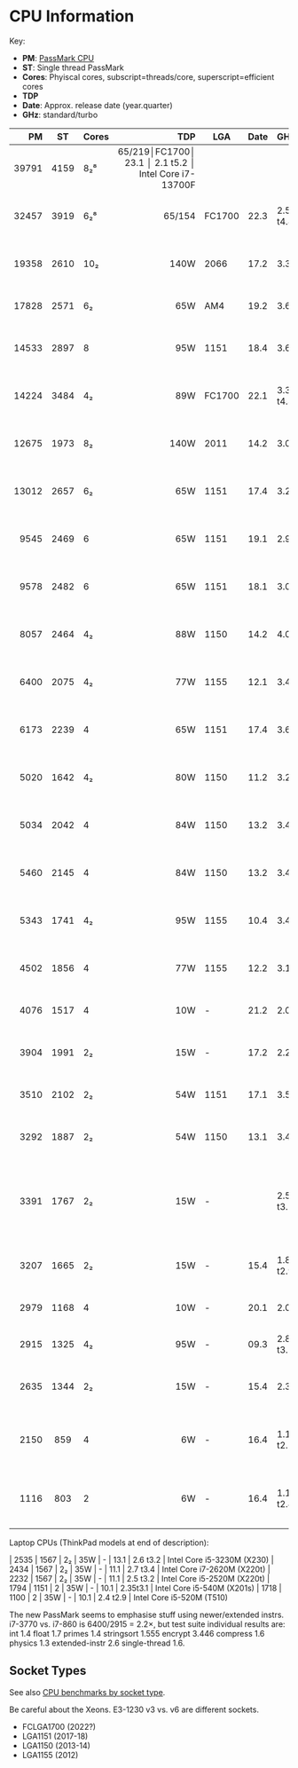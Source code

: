 CPU Information
===============

Key:
* __PM__: [PassMark CPU]
* __ST__: Single thread PassMark
* __Cores__: Phyiscal cores, subscript=threads/core, superscript=efficient cores
* __TDP__
* __Date__: Approx. release date (year.quarter)
* __GHz__: standard/turbo

|    PM |    ST | Cores|  TDP | LGA  | Date | GHz      | CPU
|------:|:-----:|:-----|-----:|------|------|----------|-----------------------
| 39791 |  4159 |   8₂⁸|65/219│FC1700│ 23.1 │ 2.1 t5.2 │ Intel Core i7-13700F
| 32457 |  3919 |   6₂⁸|65/154|FC1700| 22.3 | 2.5 t4.8 | Intel Core i5-13500
| 19358 |  2610 |  10₂ | 140W | 2066 | 17.2 | 3.3      | Intel Core i9-7900X
| 17828 |  2571 |   6₂ |  65W |  AM4 | 19.2 | 3.6      | AMD Ryzen 5 3600
| 14533 |  2897 |   8  |  95W | 1151 | 18.4 | 3.6      | Intel Core i7-9700K
| 14224 |  3484 |   4₂ |  89W |FC1700| 22.1 | 3.3 t4.3 | Intel Core i3-12100F
| 12675 |  1973 |   8₂ | 140W | 2011 | 14.2 | 3.0      | Intel Core i7-5960X
| 13012 |  2657 |   6₂ |  65W | 1151 | 17.4 | 3.2      | Intel Core i7-8700
|  9545 |  2469 |   6  |  65W | 1151 | 19.1 | 2.9      | Intel Core i5-9400F
|  9578 |  2482 |   6  |  65W | 1151 | 18.1 | 3.0      | Intel Core i5-8500
|  8057 |  2464 |   4₂ |  88W | 1150 | 14.2 | 4.0      | Intel Core i7-4790K
|  6400 |  2075 |   4₂ |  77W | 1155 | 12.1 | 3.4      | Intel Core i7-3770
|  6173 |  2239 |   4  |  65W | 1151 | 17.4 | 3.6      | Intel Core i3-8100
|  5020 |  1642 |   4₂ |  80W | 1150 | 11.2 | 3.2      | Intel Xeon E3-1230
|  5034 |  2042 |   4  |  84W | 1150 | 13.2 | 3.4      | Intel Core i5-4670K
|  5460 |  2145 |   4  |  84W | 1150 | 13.2 | 3.4      | Intel Core i5-4670
|  5343 |  1741 |   4₂ |  95W | 1155 | 10.4 | 3.4      | Intel Core i7-2600
|  4502 |  1856 |   4  |  77W | 1155 | 12.2 | 3.1      | Intel Core i5-3450
|  4076 |  1517 |   4  |  10W | -    | 21.2 | 2.0      | Intel Celeron N5105
|  3904 |  1991 |   2₂ |  15W | -    | 17.2 | 2.2      | Intel Core i5-7260U
|  3510 |  2102 |   2₂ |  54W | 1151 | 17.1 | 3.5      | Intel Pentium G4560
|  3292 |  1887 |   2₂ |  54W | 1150 | 13.1 | 3.4      | Intel Core i3-4130
|  3391 |  1767 |   2₂ |  15W | -    |      | 2.5 t3.1 | Intel Core i5-7200U (Kalby Lake 14 nm)
|  3207 |  1665 |   2₂ |  15W | -    | 15.4 | 1.8 t2.9 | Intel Core i5-6260U
|  2979 |  1168 |   4  |  10W | -    | 20.1 | 2.0      | Intel Celeron J4125
|  2915 |  1325 |   4₂ |  95W | -    | 09.3 | 2.8 t3.5 | Intel Core i7-860
|  2635 |  1344 |   2₂ |  15W | -    | 15.4 | 2.3      | Intel Core i3-6100U
|  2150 |   859 |   4  |   6W | -    | 16.4 | 1.1 t2.5 | Intel Pentium N4200 (Apollo Lake)
|  1116 |   803 |   2  |   6W | -    | 16.4 | 1.1 t2.4 | Intel Celeron N3350 (Apollo Lake)

Laptop CPUs (ThinkPad models at end of description):

|  2535 |  1567 |   2₂ |  35W | -    | 13.1 | 2.6 t3.2 | Intel Core i5-3230M (X230)
|  2434 |  1567 |   2₂ |  35W | -    | 11.1 | 2.7 t3.4 | Intel Core i7-2620M (X220t)
|  2232 |  1567 |   2₂ |  35W | -    | 11.1 | 2.5 t3.2 | Intel Core i5-2520M (X220t)
|  1794 |  1151 |   2  |  35W | -    | 10.1 | 2.35t3.1 | Intel Core i5-540M  (X201s)
|  1718 |  1100 |   2  |  35W | -    | 10.1 | 2.4 t2.9 | Intel Core i5-520M  (T510)

The new PassMark seems to emphasise stuff using newer/extended instrs.
i7-3770 vs. i7-860 is 6400/2915 = 2.2×, but test suite individual results
are: int 1.4 float 1.7 primes 1.4 stringsort 1.555 encrypt 3.446 compress
1.6 physics 1.3 extended-instr 2.6 single-thread 1.6.


Socket Types
------------

See also [CPU benchmarks by socket type][pm-socket].

Be careful about the Xeons. E3-1230 v3 vs. v6 are different sockets.

- FCLGA1700 (2022?)
- LGA1151 (2017-18)
- LGA1150 (2013-14)
- LGA1155 (2012)



[PassMark CPU]: https://www.cpubenchmark.net/cpu_list.php
[pm-socket]: https://www.cpubenchmark.net/socketType.html
